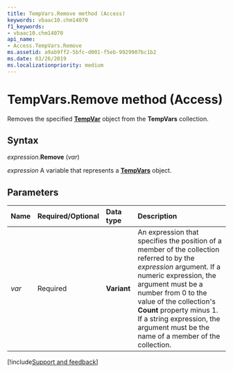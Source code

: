 ```yaml
---
title: TempVars.Remove method (Access)
keywords: vbaac10.chm14070
f1_keywords:
- vbaac10.chm14070
api_name:
- Access.TempVars.Remove
ms.assetid: a9ab9ff2-5bfc-d001-f5eb-9929907bc1b2
ms.date: 03/26/2019
ms.localizationpriority: medium
---
```



# TempVars.Remove method (Access)

Removes the specified **[TempVar](Access.TempVar.md)** object from the **TempVars** collection.


## Syntax

_expression_.**Remove** (_var_)

_expression_ A variable that represents a **[TempVars](Access.TempVars.md)** object.


## Parameters

|Name|Required/Optional|Data type|Description|
|:-----|:-----|:-----|:-----|
| _var_|Required|**Variant**|An expression that specifies the position of a member of the collection referred to by the _expression_ argument. If a numeric expression, the argument must be a number from 0 to the value of the collection's **Count** property minus 1. If a string expression, the argument must be the name of a member of the collection.|



[!include[Support and feedback](~/includes/feedback-boilerplate.md)]